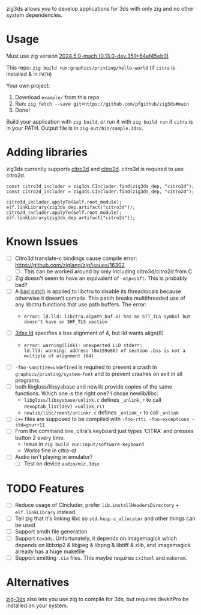 zig3ds allows you to develop applications for 3ds with only zig and no other system dependencies.

# Usage

Must use zig version [2024.5.0-mach (0.13.0-dev.351+64ef45eb0)](https://machengine.org/about/nominated-zig/#202450-mach)

This repo: `zig build run:graphics/printing/hello-world` (if `citra` is installed & in `PATH`)

Your own project:

1. Download `example/` from this repo
2. Run: `zig fetch --save git+https://github.com/pfgithub/zig3ds#main`
3. Done!

Build your application with `zig build`, or run it with `zig build run` if `citra` is in your PATH. Output file is in `zig-out/bin/sample.3dsx`.

# Adding libraries

zig3ds currently supports [citro3d](https://github.com/devkitPro/citro3d) and [citro2d](https://github.com/devkitPro/citro2d). citro3d is required to use citro2d.

```zig
const citro3d_includer = zig3ds.CIncluder.find(zig3ds_dep, "citro3d");
const citro2d_includer = zig3ds.CIncluder.find(zig3ds_dep, "citro2d");

citro3d_includer.applyTo(&elf.root_module);
elf.linkLibrary(zig3ds_dep.artifact("citro3d"));
citro2d_includer.applyTo(&elf.root_module);
elf.linkLibrary(zig3ds_dep.artifact("citro2d"));
```

# Known Issues

- [ ] Citro3d translate-c bindings cause compile error: https://github.com/ziglang/zig/issues/16302
  - [ ] This can be worked around by only including citro3d/citro2d from C
- [ ] Zig doesn't seem to have an equivalent of `-mtp=soft`. This is probably bad?
- [ ] A [bad patch](https://github.com/pfgithub/libctru/commit/13e35d7f19c51c334bf575fcf80b653edc0a0abe) is applied to libctru to disable its threadlocals because otherwise it doesn't compile. This patch breaks multithreaded use of any libctru functions that use path buffers. The error:
  - ```
    error: ld.lld: libctru.a(path_buf.o) has an STT_TLS symbol but doesn't have an SHF_TLS section
    ```
- [ ] [3dsx.ld](https://github.com/devkitPro/devkitarm-crtls/blob/master/3dsx.ld) specifies a bss alignment of 4, but lld wants align(8)
  - ```
    error: warning(link): unexpected LLD stderr:
    ld.lld: warning: address (0x159e88) of section .bss is not a multiple of alignment (64)
    ```
- [ ] `-fno-sanitize=undefined` is required to prevent a crash in `graphics/printing/system-font` and to prevent crashes on exit in all programs. 
- [ ] both libgloss/libsysbase and newlib provide copies of the same functions. Which one is the right one? I chose newlib/libc:
  - `libgloss/libsysbase/unlink.c` defines `_unlink_r` to call `devoptab_list[dev]->unlink_r()`
  - `newlib/libc/reent/unlinkr.c` defines `_unlink_r` to call `_unlink`
- [ ] `c++` files are supposed to be compiled with `-fno-rtti -fno-exceptions -std=gnu++11`
- [ ] From the command line, citra's keyboard just types 'CITRA' and presses button 2 every time.
  - Issue in `zig build run:input/software-keyboard`
  - Works fine in citra-qt
- [ ] Audio isn't playing in emulator?
  - [ ] Test on device `audio/mic.3dsx`

# TODO Features

- [ ] Reduce usage of CIncluder, prefer `lib.installHeadersDirectory` + `elf.linkLibrary` instead.
- [ ] Tell zig that it's linking libc so `std.heap.c_allocator` and other things can be used
- [ ] Support smdh file generation
- [ ] Support `tex3ds`. Unfortunately, it depends on imagemagick which depends on libbzip2 & libjpeg & libpng & libtiff & zlib, and imagemagick already has a huge makefile
- [ ] Support emitting `.cia` files. This maybe requires `cxitool` and `makerom`.

# Alternatives

[zig-3ds](https://github.com/zig-homebrew/zig-3ds) also lets you use zig to compile for 3ds, but requires devkitPro be installed on your system.
